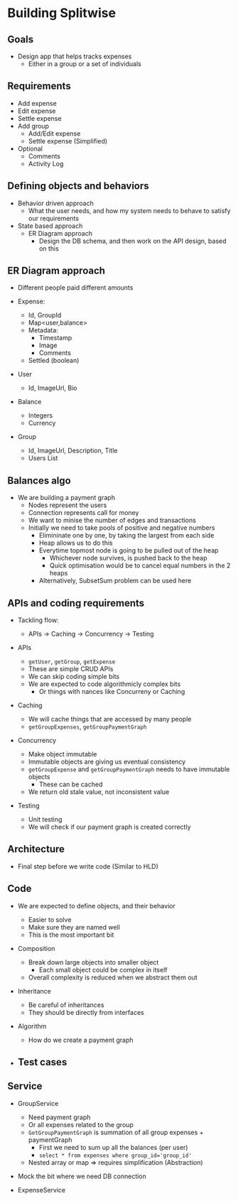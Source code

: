 # Building Splitwise

## Goals

- Design app that helps tracks expenses
    - Either in a group or a set of individuals

## Requirements

- Add expense
- Edit expense
- Settle expense
- Add group
    - Add/Edit expense
    - Settle expense (Simplified)
- Optional
    - Comments
    - Activity Log

## Defining objects and behaviors

- Behavior driven approach
    - What the user needs, and how my system needs to behave to satisfy our requirements
- State based approach 
    - ER Diagram approach
        - Design the DB schema, and then work on the API design, based on this

## ER Diagram approach

- Different people paid different amounts
- Expense: 
    - Id, GroupId
    - Map<user,balance>
    - Metadata:
        - Timestamp
        - Image
        - Comments
    - Settled (boolean)

- User
    - Id, ImageUrl, Bio

- Balance
    - Integers
    - Currency

- Group
    - Id, ImageUrl, Description, Title
    - Users List

## Balances algo

- We are building a payment graph
    - Nodes represent the users
    - Connection represents call for money
    - We want to minise the number of edges and transactions
    - Initially we need to take pools of positive and negative numbers
        - Elimininate one by one, by taking the largest from each side
        - Heap allows us to do this
        - Everytime topmost node is going to be pulled out of the heap
            - Whichever node survives, is pushed back to the heap
            - Quick optimisation would be to cancel equal numbers in the 2 heaps
        - Alternatively, SubsetSum problem can be used here

## APIs and coding requirements

- Tackling flow:
    - APIs -> Caching -> Concurrency -> Testing

- APIs
    - `getUser`, `getGroup`, `getExpense`
    - These are simple CRUD APIs
    - We can skip coding simple bits
    - We are expected to code algorithmicly complex bits
        - Or things with nances like Concurreny or Caching
    
- Caching
    - We will cache things that are accessed by many people
    - `getGroupExpenses`, `getGroupPaymentGraph`

- Concurrency
    - Make object immutable
    - Immutable objects are giving us eventual consistency
    - `getGroupExpense` and `getGroupPaymentGraph` needs to have immutable objects
        - These can be cached
    - We return old stale value, not inconsistent value

- Testing
    - Unit testing
    - We will check if our payment graph is created correctly

## Architecture

- Final step before we write code (Similar to HLD)

## Code

- We are expected to define objects, and their behavior
    - Easier to solve
    - Make sure they are named well
    - This is the most important bit

- Composition
    - Break down large objects into smaller object
        - Each small object could be complex in itself
    - Overall complexity is reduced when we abstract them out

- Inheritance
    - Be careful of inheritances
    - They should be directly from interfaces

- Algorithm
    - How do we create a payment graph

- Test cases
    -  

## Service

- GroupService
    - Need payment graph
    - Or all expenses related to the group
    - `GetGroupPaymentGraph` is summation of all group expenses + paymentGraph
        - First we need to sum up all the balances (per user)
        - `select * from expenses where group_id='group_id'`
    - Nested array or map => requires simplification (Abstraction)
- Mock the bit where we need DB connection 

- ExpenseService